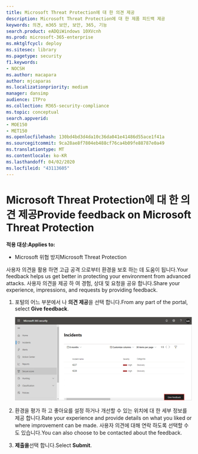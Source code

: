 ```yaml
---
title: Microsoft Threat Protection에 대 한 의견 제공
description: Microsoft Threat Protection에 대 한 제품 피드백 제공
keywords: 의견, m365 보안, 보안, 365, 기능
search.product: eADQiWindows 10XVcnh
ms.prod: microsoft-365-enterprise
ms.mktglfcycl: deploy
ms.sitesec: library
ms.pagetype: security
f1.keywords:
- NOCSH
ms.author: macapara
author: mjcaparas
ms.localizationpriority: medium
manager: dansimp
audience: ITPro
ms.collection: M365-security-compliance
ms.topic: conceptual
search.appverid:
- MOE150
- MET150
ms.openlocfilehash: 130bd4bd3d4da10c36da041e41486d55ace1f41a
ms.sourcegitcommit: 9ca28ae8f7804eb488cf76ca4b09fe88787e0a49
ms.translationtype: MT
ms.contentlocale: ko-KR
ms.lasthandoff: 04/02/2020
ms.locfileid: "43113605"
---
```

# <a name="provide-feedback-on-microsoft-threat-protection"></a><span data-ttu-id="40209-104">Microsoft Threat Protection에 대 한 의견 제공</span><span class="sxs-lookup"><span data-stu-id="40209-104">Provide feedback on Microsoft Threat Protection</span></span>

<span data-ttu-id="40209-105">**적용 대상:**</span><span class="sxs-lookup"><span data-stu-id="40209-105">**Applies to:**</span></span>
- <span data-ttu-id="40209-106">Microsoft 위협 방지</span><span class="sxs-lookup"><span data-stu-id="40209-106">Microsoft Threat Protection</span></span>

<span data-ttu-id="40209-107">사용자 의견을 활용 하면 고급 공격 으로부터 환경을 보호 하는 데 도움이 됩니다.</span><span class="sxs-lookup"><span data-stu-id="40209-107">Your feedback helps us get better in protecting your environment from advanced attacks.</span></span> <span data-ttu-id="40209-108">사용자 의견을 제공 하 여 경험, 상대 및 요청을 공유 합니다.</span><span class="sxs-lookup"><span data-stu-id="40209-108">Share your experience, impressions, and  requests by providing feedback.</span></span>

1. <span data-ttu-id="40209-109">포털의 어느 부분에서 나 **의견 제공**을 선택 합니다.</span><span class="sxs-lookup"><span data-stu-id="40209-109">From any part of the portal, select **Give feedback**.</span></span> 

    ![사용자 의견 단추 이미지](../../media/feedback.png)

2. <span data-ttu-id="40209-111">환경을 평가 하 고 좋아요를 설정 하거나 개선할 수 있는 위치에 대 한 세부 정보를 제공 합니다.</span><span class="sxs-lookup"><span data-stu-id="40209-111">Rate your experience and provide details on what you liked or where improvement can be made.</span></span> <span data-ttu-id="40209-112">사용자 의견에 대해 연락 하도록 선택할 수도 있습니다.</span><span class="sxs-lookup"><span data-stu-id="40209-112">You can also choose to be contacted about the feedback.</span></span> 

3. <span data-ttu-id="40209-113">**제출을**선택 합니다.</span><span class="sxs-lookup"><span data-stu-id="40209-113">Select **Submit**.</span></span>